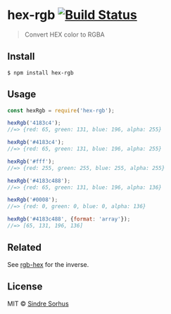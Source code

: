 # hex-rgb [![Build Status](https://travis-ci.org/sindresorhus/hex-rgb.svg?branch=master)](https://travis-ci.org/sindresorhus/hex-rgb)

> Convert HEX color to RGBA


## Install

```
$ npm install hex-rgb
```


## Usage

```js
const hexRgb = require('hex-rgb');

hexRgb('4183c4');
//=> {red: 65, green: 131, blue: 196, alpha: 255}

hexRgb('#4183c4');
//=> {red: 65, green: 131, blue: 196, alpha: 255}

hexRgb('#fff');
//=> {red: 255, green: 255, blue: 255, alpha: 255}

hexRgb('#4183c488');
//=> {red: 65, green: 131, blue: 196, alpha: 136}

hexRgb('#0008');
//=> {red: 0, green: 0, blue: 0, alpha: 136}

hexRgb('#4183c488', {format: 'array'});
//=> [65, 131, 196, 136]
```


## Related

See [rgb-hex](https://github.com/sindresorhus/rgb-hex) for the inverse.


## License

MIT © [Sindre Sorhus](https://sindresorhus.com)

